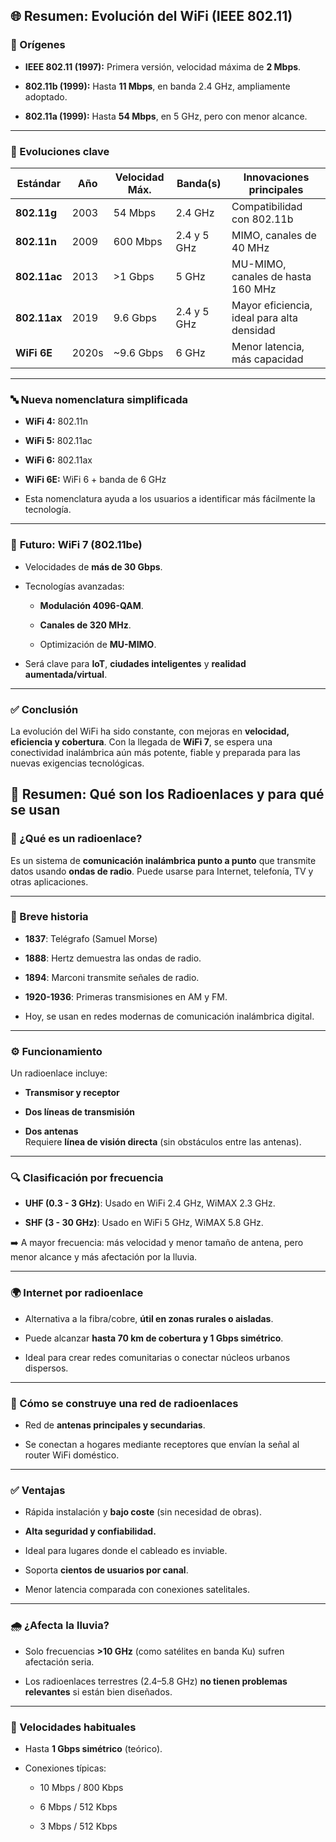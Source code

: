 ## 🌐 **Resumen: Evolución del WiFi (IEEE 802.11)**

### 🧬 Orígenes

- **IEEE 802.11 (1997):** Primera versión, velocidad máxima de **2 Mbps**.
    
- **802.11b (1999):** Hasta **11 Mbps**, en banda 2.4 GHz, ampliamente adoptado.
    
- **802.11a (1999):** Hasta **54 Mbps**, en 5 GHz, pero con menor alcance.
    

---

### 🚀 Evoluciones clave

|Estándar|Año|Velocidad Máx.|Banda(s)|Innovaciones principales|
|---|---|---|---|---|
|**802.11g**|2003|54 Mbps|2.4 GHz|Compatibilidad con 802.11b|
|**802.11n**|2009|600 Mbps|2.4 y 5 GHz|MIMO, canales de 40 MHz|
|**802.11ac**|2013|>1 Gbps|5 GHz|MU-MIMO, canales de hasta 160 MHz|
|**802.11ax**|2019|9.6 Gbps|2.4 y 5 GHz|Mayor eficiencia, ideal para alta densidad|
|**WiFi 6E**|2020s|~9.6 Gbps|6 GHz|Menor latencia, más capacidad|

---

### 🔤 **Nueva nomenclatura simplificada**

- **WiFi 4:** 802.11n
    
- **WiFi 5:** 802.11ac
    
- **WiFi 6:** 802.11ax
    
- **WiFi 6E:** WiFi 6 + banda de 6 GHz
    
- Esta nomenclatura ayuda a los usuarios a identificar más fácilmente la tecnología.
    

---

### 🔮 **Futuro: WiFi 7 (802.11be)**

- Velocidades de **más de 30 Gbps**.
    
- Tecnologías avanzadas:
    
    - **Modulación 4096-QAM**.
        
    - **Canales de 320 MHz**.
        
    - Optimización de **MU-MIMO**.
        
- Será clave para **IoT**, **ciudades inteligentes** y **realidad aumentada/virtual**.
    

---

### ✅ **Conclusión**

La evolución del WiFi ha sido constante, con mejoras en **velocidad, eficiencia y cobertura**. Con la llegada de **WiFi 7**, se espera una conectividad inalámbrica aún más potente, fiable y preparada para las nuevas exigencias tecnológicas.

## 📡 **Resumen: Qué son los Radioenlaces y para qué se usan**

### 📌 ¿Qué es un radioenlace?

Es un sistema de **comunicación inalámbrica punto a punto** que transmite datos usando **ondas de radio**. Puede usarse para Internet, telefonía, TV y otras aplicaciones.

---

### 🧬 Breve historia

- **1837**: Telégrafo (Samuel Morse)
    
- **1888**: Hertz demuestra las ondas de radio.
    
- **1894**: Marconi transmite señales de radio.
    
- **1920-1936**: Primeras transmisiones en AM y FM.
    
- Hoy, se usan en redes modernas de comunicación inalámbrica digital.
    

---

### ⚙️ Funcionamiento

Un radioenlace incluye:

- **Transmisor y receptor**
    
- **Dos líneas de transmisión**
    
- **Dos antenas**  
    Requiere **línea de visión directa** (sin obstáculos entre las antenas).
    

---

### 🔍 Clasificación por frecuencia

- **UHF (0.3 - 3 GHz)**: Usado en WiFi 2.4 GHz, WiMAX 2.3 GHz.
    
- **SHF (3 - 30 GHz)**: Usado en WiFi 5 GHz, WiMAX 5.8 GHz.
    

➡️ A mayor frecuencia: más velocidad y menor tamaño de antena, pero menor alcance y más afectación por la lluvia.

---

### 🌍 Internet por radioenlace

- Alternativa a la fibra/cobre, **útil en zonas rurales o aisladas**.
    
- Puede alcanzar **hasta 70 km de cobertura y 1 Gbps simétrico**.
    
- Ideal para crear redes comunitarias o conectar núcleos urbanos dispersos.
    

---

### 🧱 Cómo se construye una red de radioenlaces

- Red de **antenas principales y secundarias**.
    
- Se conectan a hogares mediante receptores que envían la señal al router WiFi doméstico.
    

---

### ✅ Ventajas

- Rápida instalación y **bajo coste** (sin necesidad de obras).
    
- **Alta seguridad y confiabilidad.**
    
- Ideal para lugares donde el cableado es inviable.
    
- Soporta **cientos de usuarios por canal**.
    
- Menor latencia comparada con conexiones satelitales.
    

---

### 🌧️ ¿Afecta la lluvia?

- Solo frecuencias **>10 GHz** (como satélites en banda Ku) sufren afectación seria.
    
- Los radioenlaces terrestres (2.4–5.8 GHz) **no tienen problemas relevantes** si están bien diseñados.
    

---

### 🚀 Velocidades habituales

- Hasta **1 Gbps simétrico** (teórico).
    
- Conexiones típicas:
    
    - 10 Mbps / 800 Kbps
        
    - 6 Mbps / 512 Kbps
        
    - 3 Mbps / 512 Kbps